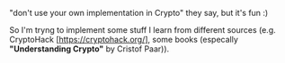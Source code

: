 "don't use your own implementation in Crypto" they say, but it's fun :)

So I'm tryng to implement some stuff I learn from different sources (e.g. CryptoHack [https://cryptohack.org/], some books (especally **"Understanding Crypto"** by Cristof Paar)).


